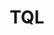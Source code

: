 ---
title: TQL
position: 1.05
type:
description:
  The Technopedia query language (TQL) is used with the TQL endpoint to query data in the Technopedia database. TQL is the graph-query language that you use to query the database. The graph database stores connections between nodes as first-class citizens so it doesn't have to compute relationships at query time, which makes it more efficient than a relational database.
content_markdown: |-
  ###### TQL is a declarative query language that allows you to specify what data you want to retrieve by using the query language to query nodes and relationships in the Technopedia database.


  #### Get started with TQL<br>

  To make a query with TQL, you must use a MATCH statement, which is like Select statement in SQL. You add the MATCH statement as a query parameter to the TQL endpoint `https://v6.technopedia.com/tql` <br>
  For example, `https://v6.technopedia.com/tql?q=MATCH <query_parameters>`
  <br>
  
  The TQL MATCH statement returns results from one or more nodes and relationships that are specified in the query. Typically, the data results are returned in key-value pairs, in a format that resembles the format in the following key-value pair: <br>
  
  `{"Manufacturer": "Microsoft"}`

  <br>

  The following diagram shows an example of nodes and relationships in Technopedia:
  <br>
  

  ![API Image](/images/examples.node.png)<br>&nbsp;
  <br>  
  To get data from a specific node or relationship, you use an alias or variable that you append to the node or relationship. That alias is bound to that node or relationship so you can use that alias in the Return clause of the MATCH query to get specific data from that node or alias. For example,<br>
  `Match (myalias:node)-[another_alias:RELATIONSHIP]`
  <br>

  #### Overview of creating a MATCH query<br>


  The following diagram shows a basic overview of creating a query:
  <br>
  
  ![API Image](/images/match.png)<br>&nbsp;
  <br>  
  

  <br>
  To create a MATCH statement you must identify the nodes that store the infromaiton you require, and use the following guide to help you to build your query:

   1.	Select the Nodes that you want to use in your query.<br>
   2.	Identify the node attributes that store the information you require.<br>
   3.	Select any relationships to connect nodes that hold your required data.<br>
   4.	Write your MATCH statement

  <br>
  Here’s some examples:
  <br>
  <b>Objective:</b> To find software that is named Adobe.<br>

    * The Software Product node has an attribute called name.<br>
    * We use MATCH to select the `SOFTWARE_PRODUCT` node and the `name` attribute to filter for Adobe.<br>
    * View the list of attributes that you can use on the Software Product page.<br>
    * Use the WHERE clause with the equals operator to specify condition `name = "Adobe"`.<br>
  <br>
  `MATCH (s:SOFTWARE_PRODUCT) WHERE s.product = "Adobe" Return s`

  <br>
  In this example, software products that have Adobe in the name fields are returned.<br>

  <br>
  <br>

   You must add an alias before the colon in nodes and relationships in the MATCH statement. You refer to this alias in the return clause to specify the query ouput.
   {: .warning}
  
  
  

  <br>
  <br>
  <br>

  The following diagram identifies the software nodes and the relationship directions.
  <br>
  
  ![API Image](/images/sw_graph.png)<br>&nbsp;
  <br>  
  <br>  
  <br>

   Follow the relationship direction in the diagram.
   {: .warning}

  <br>
  <b>Objective:</b> To get software editions that have a release, verison, and product.<br>

    * To get the required information, you have to add relationships to the software release, software version, and software product nodes.<br>
    * We use MATCH to select the software edtion node and then create relationships to the other nodes.<br>
    * Add an alias to each node and relationship in the  query.<br>
    * To return the data that you need, use the Return clause to refer to the specific aliases.<br>
  <br>
  In this query example, you return software editions in Technopedia with release, verison, and product information. <br>

  `MATCH (e:SOFTWARE_EDITION)<-[x:HAS_A]-(r:SOFTWARE_RELEASE)-[y:HAS_A]->(v:SOFTWARE_VERSION)-[z:HAS_A]->(p:SOFTWARE_PRODUCT) RETURN r,e,v,p`<br>

  <br>
  
  <br>
   
  <b>Objective:</b> To get software editions that have a release, verison, product, and manufacturer.<br>
  <br>
  In this query example, you get data for software editions in Technopedia, with release, version, product, and manufacturer data for each edition that is listed. <br>

  `MATCH (e:SOFTWARE_EDITION)<-[:HAS_A]-(r:SOFTWARE_RELEASE)-[:HAS_A]->(v:SOFTWARE_VERSION)-[:HAS_A]->(p:SOFTWARE_PRODUCT)<-[:HAS_A]-(m:MANUFACTURER) RETURN e,r,v,p,m LIMIT 10`<br>

  
  <br>

  #### TQL Keywords<br>

  You use the following keywords in your MATCH statements to filter data that is returned from your TQL query:

  * WHERE <br>
  Use the WHERE condition to filter results. <br>
  `MATCH (s:SOFTWARE_PRODUCT) WHERE s.product = "Office"  RETURN s` <br>
  Return software products where the name field is equal to 'Office'. <br>

  * AND <br>
  Use the AND clause to add an addtional filter.<br>
  `MATCH (s:SOFTWARE_PRODUCT) WHERE s.product = "Office" AND s.family = "HealthMatics"  RETURN s` <br>
  Return software products where name is Office and the family is HealthMatics. <br>

  * OR <br>
  Use the OR clause to  return either one of two condtions. <br>
  `MATCH (s:SOFTWARE_PRODUCT) WHERE s.product = "Office" OR s.product = "HealthMatics" RETURN s ` <br>
  Return software products where product name is Office or HealthMatics. <br>
  
  * LIMIT <br>
  Limit the number of results that are returned by specifiying a number with the LIMIT clause. <br>
  
  `MATCH (s:SOFTWARE_PRODUCT) RETURN s LIMIT 5` <br>

  * CONTAINS <br>
  Use the CONTAINS clause to search for works that are contained within attribues. <br>
  `MATCH (s:SOFTWARE_PRODUCT) WHERE s.name CONTAINS "Microsoft" RETURN s` <br>

  * DISTINCT <br>
  Return distinct records only. <br>
  `MATCH (s:SOFTWARE_PRODUCT) WHERE s.name = "Microsoft Exchange Server Monitor" RETURN DISTINCT s` <br>

  * COUNT <br>
  Return count of records. <br>
  `MATCH (s:SOFTWARE_PRODUCT) RETURN count(*)` <br>

  * AS <br>
  Return output as another name. <br>
  `MATCH (n:SOFTWARE_EDITION) RETURN n.edition as ED, n.modified_at as MOD` <br>

  * Operators <br>
  `=` equals <br>
  `<>` not equal to <br>
  `>` greater than <br>
  `<` less than <br>
  `>=` greater than or equals <br>
  `<=` less than or equals <br>






 
  To use the MATCH statements in the following examples, you append the MATCH statement to the following tql endpoint and run a GET request from a API client or use cURL. <br>
  <br>
  `https://v6-1.technopedia.com/tql?q=<MATCH Statement>`
  

left_code_blocks:
  - code_block: |-
      MATCH (n:MANUFACTURER) RETURN n LIMIT 1
      
      RESPONSE SAMPLE

      {
        "results": [
            {
                
                "n.cat_manufacturer_id": 594345,
                "n.city": null,
                "n.country": null,
                "n.created_at": null,
                "n.description": null,
                "n.email": null,
                "n.employees": null,
                "n.employees_date": null,
                "n.fax": null,
                "n.fiscal_end_date": null,
                "n.known_as": null,
                "n.legal": "Corporation",
                "n.manufacturer": "Go Ahead Web",
                "n.modified_at": null,
                "n.phone": null,
                "n.profits_date": null,
                "n.profits_per_year": null,
                "n.publicly_traded": null,
                "n.revene_date": null,
                "n.revenue": null,
                "n.state": null,
                "n.street": null,
                "n.symbol": "Private",
                "n.technopedia_id": "513a9c99-608f-4b36-b9b6-3b53dfa85625",
                "n.tier": 3,
                "n.website": "http://www.goaheadweb.co.uk/",
                "n.zip": null
            }
        ]
      {  

    title: Example one
    language: javascript
  - code_block: |-
      MATCH (aliasx:HARDWARE_PRODUCT) RETURN aliasx.product, aliasx.modified_at LIMIT 10
      RESPONSE SAMPLE

      {
        "results": [
            {
                "aliasx.modified_at": "2011-03-16 09:46:45",
                "aliasx.product": "Express5800/A1080a Series"
            },
            {
                "aliasx.modified_at": "2011-03-21 11:22:10",
                "aliasx.product": "Phaser 3125 (Networked)"
            },
            {
                "aliasx.modified_at": "2017-06-01 11:29:10",
                "aliasx.product": "Pro 3010 Desktop PC"
            },
            {
                "aliasx.modified_at": "2011-03-16 09:50:28",
                "aliasx.product": "Essentio Series"
            },
            {
                "aliasx.modified_at": "2011-03-16 09:50:30",
                "aliasx.product": "DX100 Series"
            },
            {
                "aliasx.modified_at": "2017-06-01 11:29:10",
                "aliasx.product": "500 Series Notebook PC"
            },
            {
                "aliasx.modified_at": "2011-03-16 09:50:28",
                "aliasx.product": "ThinkCentre A51"
            },
            {
                "aliasx.modified_at": "2017-06-01 11:29:10",
                "aliasx.product": "3Com OfficeConnect Cable/DSL Gateway"
            },
            {
                "aliasx.modified_at": "2011-03-16 13:27:17",
                "aliasx.product": "6000 Series"
            },
            {
                "aliasx.modified_at": "2011-03-16 11:04:11",
                "aliasx.product": "IdeaPad Z560"
            }
        ]
      {  
    title: Example two
    language: javascript
  - code_block: |-
      MATCH (s:SOFTWARE_PRODUCT) WHERE s.product = "Office" OR s.product="HealthMatics" RETURN s LIMIT 2 

      RESPONSE SAMPLE

      {
        "results": [
            {
                
                "s.alias": null,
                "s.cat_sw_product_id": 1074050,
                "s.component": null,
                "s.created_at": "2007-04-22 04:55:16",
                "s.desupported_flag": null,
                "s.discontinued_flag": null,
                "s.family": "HealthMatics",
                "s.is_suite": null,
                "s.modified_at": "2017-06-01 10:44:00",
                "s.product": "Office",
                "s.technopedia_id": "141d9f85-66b2-40a6-8efa-450038c2700c",
                "s.url": "http://investor.allscripts.com/phoenix.zhtml?c=112727&p=irol-newsArticle&ID=858912&highlight="
            },
            {
                "s.alias": null,
                "s.cat_sw_product_id": 38814600,
                "s.component": null,
                "s.created_at": "2013-01-09 10:00:34",
                "s.desupported_flag": null,
                "s.discontinued_flag": null,
                "s.family": null,
                "s.is_suite": "FALSE",
                "s.modified_at": "2014-02-13 21:43:30",
                "s.product": "Office",
                "s.technopedia_id": "35785f94-d5e2-4e0b-b2f1-b7e59ecde968",
                "s.url": "http://www.corel.com/corel/product/index.jsp?pid=prod3430104&cid=catalog50008&segid=692&storeKey=ca&languageCode=en"
            }
        ]
      {  

    title: Example three
    language: javascript
  - code_block: |-
      MATCH (n:SOFTWARE_VERSION) WHERE n.version CONTAINS "1.4.2_05" RETURN n.version, n.order LIMIT 5

      RESPONSE SAMPLE

      {
        "results": [
            {
                "n.order": "66",
                "n.version": "1.4.2_05"
            },
            {
                "n.order": "21",
                "n.version": "1.4.2_05"
            },
            {
                "n.order": "84",
                "n.version": "1.4.2_05"
            }
        ]
      {  

    title: Example four
    language: javascript
  - code_block: |-
      MATCH (n:SOFTWARE_RELEASE) RETURN n.cat_sw_release_id, n.ga_date

      RESPONSE SAMPLE

      {
        "results": [
            {
                "test",
                "s.test",
                "s.anything"
            }
        ]
      {  
    title: Example five
    language: bash
  - code_block: |-
      MATCH (n:SOFTWARE_RELEASE) RETURN n.cat_sw_release_id, n.ga_date

      
    title: cURL
    language: bash
    

right_code_blocks:
  - code_block: |2
      
      MATCH (alias1.NODE) RETURN alias1 
      MATCH (n:SOFTWARE_PRODUCT) RETURN n 

      MATCH (alias.NODE) RETURN alias.attribute 
      MATCH (n:SOFTWARE_PRODUCT) RETURN n.name 

      MATCH (alias2.NODE) RETURN alias2 
      MATCH (s:SOFTWARE_RELEASE) RETURN s 

      MATCH (alias.NODE) RETURN alias.attribute 
      MATCH (s:SOFTWARE_RELEASE) RETURN s.version 
      
      MATCH (alias3.NODE) RETURN alias3 
      MATCH (n:MANUFACTURER) RETURN n

      MATCH (alias4.NODE) RETURN alias4.attribute
      MATCH (n:MANUFACTURER) RETURN n.manufactuer 

           
    title: MATCH statements
    language: bash
  - code_block: |2-
      MATCH
      WHERE
      AND
      OR
      COUNT
      DISTINCT 
      CONTAINS
      AS
      Operators =, <>, >, <, >=, <=
    title: TQL Clauses and Operators
    language: bash
---